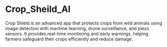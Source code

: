 # Crop_Sheild_AI
Crop Shield is an advanced app that protects crops from wild animals using image detection with machine learning, drone surveillance, and piezo sensors. It provides real-time monitoring and early warnings, helping farmers safeguard their crops efficiently and reduce damage.
